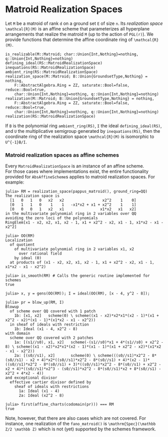 # Matroid Realization Spaces


Let ``M`` be a matroid of rank ``d`` on a ground set ``E`` of size ``n``. Its
*realization space* ``\mathcal{R}(M)`` is an affine scheme that parameterizes
all hyperplane arrangements that realize the matroid ``M`` (up to the action of
``PGL(r)``).  We provide functions that determine the affine coordinate ring of
``\mathcal{R}(M)``. 


```@docs
is_realizable(M::Matroid; char::Union{Int,Nothing}=nothing, q::Union{Int,Nothing}=nothing)
defining_ideal(RS::MatroidRealizationSpace)
inequations(RS::MatroidRealizationSpace)
ambient_ring(RS::MatroidRealizationSpace)
realization_space(M::Matroid; B::Union{GroundsetType,Nothing} = nothing, 
    F::AbstractAlgebra.Ring = ZZ, saturate::Bool=false, reduce::Bool=true,
    char::Union{Int,Nothing}=nothing, q::Union{Int,Nothing}=nothing)
realization(M::Matroid; B::Union{GroundsetType,Nothing} = nothing, 
    F::AbstractAlgebra.Ring = ZZ, saturate::Bool=false, reduce::Bool=true,
    char::Union{Int,Nothing}=nothing, q::Union{Int,Nothing}=nothing)
realization(RS::MatroidRealizationSpace)
```

If ``B`` is the polynomial ring `ambient_ring(RS)`, ``I`` the ideal
`defining_ideal(RS)`, and ``U`` the multiplicative semigroup generated by
`inequations(RS)`, then the coordinate ring of the realization space
``\mathcal{R}(M)`` is isomorphic to ``U^{-1}B/I``.  

### Matroid realization spaces as affine schemes
Every `MatroidRealizationSpace` is an instance of an affine scheme.  
For those cases where implementations exist, the
entire functionality provided for `AbsAffineScheme`s applies 
to matroid realization spaces. For example:
```jldoctest
julia> RM = realization_space(pappus_matroid(), ground_ring=QQ)
The realization space is
  [1   0   1   0   x2   x2                 x2^2    1    0]
  [0   1   1   0    1    1   -x1*x2 + x1 + x2^2    1    1]
  [0   0   0   1   x2   x1                x1*x2   x1   x2]
in the multivariate polynomial ring in 2 variables over QQ
avoiding the zero loci of the polynomials
RingElem[x1 - x2, x2, x1, x2 - 1, x1 + x2^2 - x2, x1 - 1, x1*x2 - x1 - x2^2]

julia> OO(RM)
Localization
  of quotient
    of multivariate polynomial ring in 2 variables x1, x2
      over rational field
    by ideal (0)
  at products of (x1 - x2, x2, x1, x2 - 1, x1 + x2^2 - x2, x1 - 1, x1*x2 - x1 - x2^2)

julia> is_smooth(RM) # Calls the generic routine implemented for schemes
true

julia> x, y = gens(OO(RM)); I = ideal(OO(RM), [x - 4, y^2 - 8]);

julia> pr = blow_up(RM, I)
Blowup
  of scheme over QQ covered with 1 patch
    1b: [x1, x2]   scheme(0) \ scheme((x1 - x2)*x2*x1*(x2 - 1)*(x1 + x2^2 - x2)*(x1 - 1)*(x1*x2 - x1 - x2^2))
  in sheaf of ideals with restriction
    1b: Ideal (x1 - 4, x2^2 - 8)
with domain
  scheme over QQ covered with 2 patches
    1a: [(s1//s0), x1, x2]   scheme(-(s1//s0)*x1 + 4*(s1//s0) + x2^2 - 8) \ scheme((x1 - x2)*x2*x1*(x2 - 1)*(x1 - 1)*(x1 + x2^2 - x2)*(x1*x2 - x1 - x2^2))
    2a: [(s0//s1), x2]       scheme(0) \ scheme(((s0//s1)*x2^2 - 8*(s0//s1) - x2 + 4)*x2*((s0//s1)*x2^2 - 8*(s0//s1) + 4)*(x2 - 1)*((s0//s1)*x2^2 - 8*(s0//s1) + 3)*((s0//s1)*x2^2 - 8*(s0//s1) + x2^2 - x2 + 4)*((s0//s1)*x2^3 - (s0//s1)*x2^2 - 8*(s0//s1)*x2 + 8*(s0//s1) - x2^2 + 4*x2 - 4))
and exceptional divisor
  effective cartier divisor defined by
    sheaf of ideals with restrictions
      1a: Ideal (x1 - 4)
      2a: Ideal (x2^2 - 8)
      
julia> first(affine_charts(codomain(pr))) === RM
true
```
Note, however, that there are also cases which are not covered. 
For instance, one realization of the `fano_matroid()` is ``\mathrm{Spec}(\mathbb Z/2 \mathbb Z)``
which is not (yet) supported by the schemes framework.

